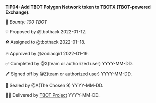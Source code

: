 **TIP04: Add TBOT Polygon Network token to TBOTX (TBOT-powered Exchange).**

🏦 *Bounty: 100 TBOT*

💡 Proposed by @tbothack 2022-01-12.

⚽ Assigned to @tbothack 2022-01-18.

🔥 Approved by @zodiacgirl 2022-01-19.

✅ Completed by @X(team or authorized user) YYYY-MM-DD.

🖊️ Signed off by @Z(team or authorized user) YYYY-MM-DD.

💌 Sealed by @A(The Chosen 9) YYYY-MM-DD.

🏴‍☠️  Delivered by [TBOT Project](https://tbot.fi) YYYY-MM-DD.
